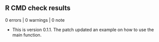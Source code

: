 ## R CMD check results

0 errors | 0 warnings | 0 note

* This is version 0.1.1. The patch updated an example on how to use the main function.
